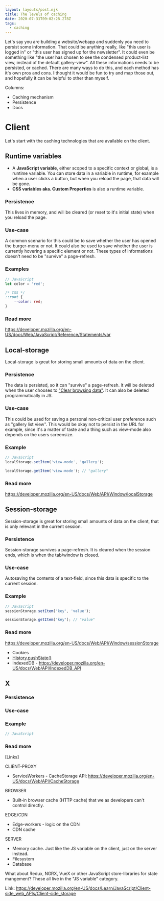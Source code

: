 ```yaml
---
layout: layouts/post.njk
title: The levels of caching
date: 2020-07-31T09:02:28.278Z
tags:
  - caching
---
```

Let's say you are building a website/webapp and suddenly you need to persist some information. That could be anything really, like "this user is logged in" or "this user has signed up for the newsletter". It could even be something like "the user has chosen to see the condensed product-list view, instead of the default gallery-view". All these informations needs to be persisted, or cached. There are many ways to do this, and each method has it's own pros and cons. I thought it would be fun to try and map those out, and hopefully it can be helpful to other than myself.

Columns: 

* Caching mechanism
* Persistence
* Docs

# Client

Let's start with the caching technologies that are available on the client.

## Runtime variables

* A **JavaScript variable**, either scoped to a specific context or global, is a runtime variable. You can store data in a variable in runtime, for example when a user clicks a button, but when you reload the page, that data will be gone.
* **CSS variables aka. Custom Properties** is also a runtime variable.

### Persistence

This lives in memory, and will be cleared (or reset to it's initial state) when you reload the page.

### Use-case

A common scenario for this could be to save whether the user has opened the burger-menu or not. It could also be used to save whether the user is currently hovering a specific element or not. These types of informations doesn't need to be "survive" a page-refresh.

### Examples

```javascript
// JavaScript
let color = 'red';
```

```css
/* CSS */
::root {
    --color: red;
}
```

### Read more

https://developer.mozilla.org/en-US/docs/Web/JavaScript/Reference/Statements/var

## Local-storage

Local-storage is great for storing small amounts of data on the client.

### Persistence

The data is persisted, so it can "survive" a page-refresh. It will be deleted when the user chooses to ["Clear browsing data"](https://support.google.com/accounts/answer/32050). It can also be deleted programmatically in JS.

### Use-case

This could be used for saving a personal non-critical user preference such as "gallery list view". This would be okay not to persist in the URL for example, since it's a matter of taste and a thing such as view-mode also depends on the users screensize.

### Example

```javascript
// JavaScript
localStorage.setItem('view-mode', 'gallery');

localStorage.getItem('view-mode'); // "gallery"
```

### Read more

https://developer.mozilla.org/en-US/docs/Web/API/Window/localStorage

## Session-storage

Session-storage is great for storing small amounts of data on the client, that is only relevant in the current session.

### Persistence

Session-storage survives a page-refresh. It is cleared when the session ends, which is when the tab/window is closed.

### Use-case
Autosaving the contents of a text-field, since this data is specific to the current session.

### Example

```javascript
// JavaScript
sessionStorage.setItem("key", 'value');

sessionStorage.getItem("key"); // "value"
```

### Read more
https://developer.mozilla.org/en-US/docs/Web/API/Window/sessionStorage


* Cookies
* [History.pushState()](https://developer.mozilla.org/en-US/docs/Web/API/History/pushState)
* IndexedDB - <https://developer.mozilla.org/en-US/docs/Web/API/IndexedDB_API>

## X

### Persistence

### Use-case

### Example

```javascript
// JavaScript
```

### Read more

\[Links]

CLIENT-PROXY

* ServiceWorkers - CacheStorage API: <https://developer.mozilla.org/en-US/docs/Web/API/CacheStorage>

BROWSER

* Built-in browser cache (HTTP cache) that we as developers can't control directly.

EDGE/CDN

* Edge-workers - logic on the CDN
* CDN cache

SERVER

* Memory cache. Just like the JS variable on the client, just on the server instead.
* Filesystem
* Database

What about Redux, NGRX, VueX or other JavaScript store-libraries for state mangement? These all live in the "JS variable" category.

Link: <https://developer.mozilla.org/en-US/docs/Learn/JavaScript/Client-side_web_APIs/Client-side_storage>